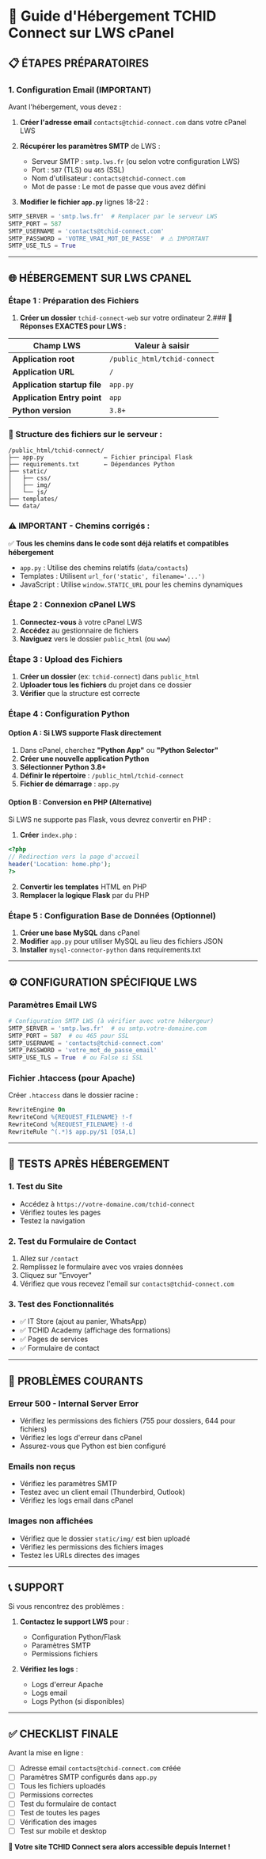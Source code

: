# 🚀 Guide d'Hébergement TCHID Connect sur LWS cPanel

## 📋 **ÉTAPES PRÉPARATOIRES**

### **1. Configuration Email (IMPORTANT)**
Avant l'hébergement, vous devez :

1. **Créer l'adresse email** `contacts@tchid-connect.com` dans votre cPanel LWS
2. **Récupérer les paramètres SMTP** de LWS :
   - Serveur SMTP : `smtp.lws.fr` (ou selon votre configuration LWS)
   - Port : `587` (TLS) ou `465` (SSL)
   - Nom d'utilisateur : `contacts@tchid-connect.com`
   - Mot de passe : Le mot de passe que vous avez défini

3. **Modifier le fichier `app.py`** lignes 18-22 :
```python
SMTP_SERVER = 'smtp.lws.fr'  # Remplacer par le serveur LWS
SMTP_PORT = 587
SMTP_USERNAME = 'contacts@tchid-connect.com'
SMTP_PASSWORD = 'VOTRE_VRAI_MOT_DE_PASSE'  # ⚠️ IMPORTANT
SMTP_USE_TLS = True
```

---

## 🌐 **HÉBERGEMENT SUR LWS CPANEL**

### **Étape 1 : Préparation des Fichiers**

1. **Créer un dossier** `tchid-connect-web` sur votre ordinateur
2.### **🎯 Réponses EXACTES pour LWS :**

| Champ LWS | Valeur à saisir |
|-----------|----------------|
| **Application root** | `/public_html/tchid-connect` |
| **Application URL** | `/` |
| **Application startup file** | `app.py` |
| **Application Entry point** | `app` |
| **Python version** | `3.8+` |

### **📁 Structure des fichiers sur le serveur :**
```
/public_html/tchid-connect/
├── app.py                 ← Fichier principal Flask
├── requirements.txt       ← Dépendances Python
├── static/
│   ├── css/
│   ├── img/
│   └── js/
├── templates/
└── data/
```

### **⚠️ IMPORTANT - Chemins corrigés :**
✅ **Tous les chemins dans le code sont déjà relatifs et compatibles hébergement**
- `app.py` : Utilise des chemins relatifs (`data/contacts`)
- Templates : Utilisent `url_for('static', filename='...')`
- JavaScript : Utilise `window.STATIC_URL` pour les chemins dynamiques

### **Étape 2 : Connexion cPanel LWS**

1. **Connectez-vous** à votre cPanel LWS
2. **Accédez** au gestionnaire de fichiers
3. **Naviguez** vers le dossier `public_html` (ou `www`)

### **Étape 3 : Upload des Fichiers**

1. **Créer un dossier** (ex: `tchid-connect`) dans `public_html`
2. **Uploader tous les fichiers** du projet dans ce dossier
3. **Vérifier** que la structure est correcte

### **Étape 4 : Configuration Python**

#### **Option A : Si LWS supporte Flask directement**
1. Dans cPanel, cherchez **"Python App"** ou **"Python Selector"**
2. **Créer une nouvelle application Python**
3. **Sélectionner Python 3.8+**
4. **Définir le répertoire** : `/public_html/tchid-connect`
5. **Fichier de démarrage** : `app.py`

#### **Option B : Conversion en PHP (Alternative)**
Si LWS ne supporte pas Flask, vous devrez convertir en PHP :

1. **Créer** `index.php` :
```php
<?php
// Redirection vers la page d'accueil
header('Location: home.php');
?>
```

2. **Convertir les templates** HTML en PHP
3. **Remplacer la logique Flask** par du PHP

### **Étape 5 : Configuration Base de Données (Optionnel)**

1. **Créer une base MySQL** dans cPanel
2. **Modifier** `app.py` pour utiliser MySQL au lieu des fichiers JSON
3. **Installer** `mysql-connector-python` dans requirements.txt

---

## ⚙️ **CONFIGURATION SPÉCIFIQUE LWS**

### **Paramètres Email LWS**
```python
# Configuration SMTP LWS (à vérifier avec votre hébergeur)
SMTP_SERVER = 'smtp.lws.fr'  # ou smtp.votre-domaine.com
SMTP_PORT = 587  # ou 465 pour SSL
SMTP_USERNAME = 'contacts@tchid-connect.com'
SMTP_PASSWORD = 'votre_mot_de_passe_email'
SMTP_USE_TLS = True  # ou False si SSL
```

### **Fichier .htaccess** (pour Apache)
Créer `.htaccess` dans le dossier racine :
```apache
RewriteEngine On
RewriteCond %{REQUEST_FILENAME} !-f
RewriteCond %{REQUEST_FILENAME} !-d
RewriteRule ^(.*)$ app.py/$1 [QSA,L]
```

---

## 🧪 **TESTS APRÈS HÉBERGEMENT**

### **1. Test du Site**
- Accédez à `https://votre-domaine.com/tchid-connect`
- Vérifiez toutes les pages
- Testez la navigation

### **2. Test du Formulaire de Contact**
1. Allez sur `/contact`
2. Remplissez le formulaire avec vos vraies données
3. Cliquez sur "Envoyer"
4. Vérifiez que vous recevez l'email sur `contacts@tchid-connect.com`

### **3. Test des Fonctionnalités**
- ✅ IT Store (ajout au panier, WhatsApp)
- ✅ TCHID Academy (affichage des formations)
- ✅ Pages de services
- ✅ Formulaire de contact

---

## 🚨 **PROBLÈMES COURANTS**

### **Erreur 500 - Internal Server Error**
- Vérifiez les permissions des fichiers (755 pour dossiers, 644 pour fichiers)
- Vérifiez les logs d'erreur dans cPanel
- Assurez-vous que Python est bien configuré

### **Emails non reçus**
- Vérifiez les paramètres SMTP
- Testez avec un client email (Thunderbird, Outlook)
- Vérifiez les logs email dans cPanel

### **Images non affichées**
- Vérifiez que le dossier `static/img/` est bien uploadé
- Vérifiez les permissions des fichiers images
- Testez les URLs directes des images

---

## 📞 **SUPPORT**

Si vous rencontrez des problèmes :

1. **Contactez le support LWS** pour :
   - Configuration Python/Flask
   - Paramètres SMTP
   - Permissions fichiers

2. **Vérifiez les logs** :
   - Logs d'erreur Apache
   - Logs email
   - Logs Python (si disponibles)

---

## ✅ **CHECKLIST FINALE**

Avant la mise en ligne :

- [ ] Adresse email `contacts@tchid-connect.com` créée
- [ ] Paramètres SMTP configurés dans `app.py`
- [ ] Tous les fichiers uploadés
- [ ] Permissions correctes
- [ ] Test du formulaire de contact
- [ ] Test de toutes les pages
- [ ] Vérification des images
- [ ] Test sur mobile et desktop

**🎉 Votre site TCHID Connect sera alors accessible depuis Internet !**
